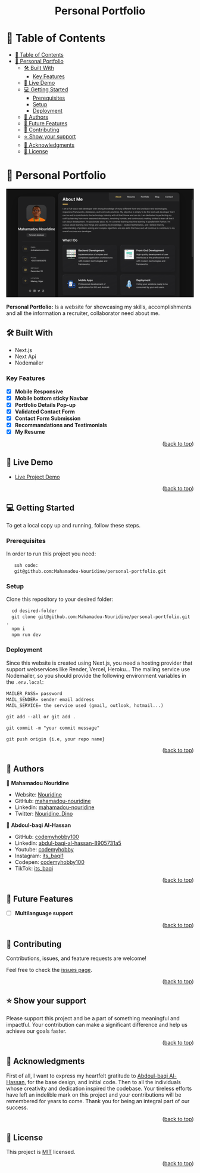 <a name="readme-top"></a>

<div align="center">
  <h1><b>Personal Portfolio</b></h1>

</div>

<!-- TABLE OF CONTENTS -->

# 📗 Table of Contents

- [📗 Table of Contents](#-table-of-contents)
- [📖 Personal Portfolio ](#-personal-portfolio-)
  - [🛠 Built With ](#-built-with-)
    - [Key Features ](#key-features-)
  - [🚀 Live Demo ](#-live-demo-)
  - [💻 Getting Started ](#-getting-started-)
    - [Prerequisites](#prerequisites)
    - [Setup](#setup)
    - [Deployment](#deployment)
  - [👥 Authors ](#-authors-)
  - [🔭 Future Features ](#-future-features-)
  - [🤝 Contributing ](#-contributing-)
  - [⭐️ Show your support ](#️-show-your-support-)
  - [🙏 Acknowledgments ](#-acknowledgments-)
  - [📝 License ](#-license-)

<!-- PROJECT DESCRIPTION -->

# 📖 Personal Portfolio <a name="about-project"></a>

![Portfolio-image](./public/assets/images/p-img.png)

**Personal Portfolio:** Is a website for showcasing my skills, accomplishments and all the information a recruiter, collaborator need about me.

## 🛠 Built With <a name="built-with"></a>

  <ul>
    <li>Next.js</li>
    <li>Next Api</li>
    <li>Nodemailer</li>
  </ul>

<!-- Features -->

### Key Features <a name="key-features"></a>

- [x] **Mobile Responsive**
- [x] **Mobile bottom sticky Navbar**
- [x] **Portfolio Details Pop-up**
- [x] **Validated Contact Form**
- [x] **Contact Form Submission**
- [x] **Recommandations and Testimonials**
- [x] **My Resume**

<p align="right">(<a href="#readme-top">back to top</a>)</p>

<!-- LIVE DEMO -->

## 🚀 Live Demo <a name="live-demo"></a>

- [Live Project Demo](https://www.nouridine.me/)

<p align="right">(<a href="#readme-top">back to top</a>)</p>

<!-- GETTING STARTED -->

## 💻 Getting Started <a name="getting-started"></a>

To get a local copy up and running, follow these steps.

### Prerequisites

In order to run this project you need:

```
   ssh code:
   git@github.com:Mahamadou-Nouridine/personal-portfolio.git
```

### Setup

Clone this repository to your desired folder:

```
  cd desired-folder
  git clone git@github.com:Mahamadou-Nouridine/personal-portfolio.git .
  npm i
  npm run dev
```

### Deployment

Since this website is created using Next.js, you need a hosting provider that support webservices like Render, Vercel, Heroku... The mailing service use Nodemailer, so you should provide the following environment variables in the `.env.local`:

```
MAILER_PASS= password
MAIL_SENDER= sender email address
MAIL_SERVICE= the service used (gmail, outlook, hotmail...)
```

```
git add --all or git add .

```

```
git commit -m "your commit message"

```

```
git push origin {i.e, your repo name}

```

<p align="right">(<a href="#readme-top">back to top</a>)</p>

<!-- AUTHORS -->

## 👥 Authors <a name="authors"></a>

👤 **Mahamadou Nouridine**

- Website: [Nouridine](https://nouridine.me)
- GitHub: [mahamadou-nouridine](https://github.com/mahamadou-nouridine)
- Linkedin: [mahamadou-nouridine](https://www.linkedin.com/in/mahamadou-nouridine)
- Twitter: [Nouridine_Dino](https://twitter.com/Nouridine_Dino)

👤 **Abdoul-baqi Al-Hassan**

- GitHub: [codemyhobby100](https://github.com/codemyhobby100)
- Linkedin: [abdul-baqi-al-hassan-8905731a5](https://linkedin.com/in/abdul-baqi-al-hassan-8905731a5)
- Youtube: [codemyhobby](https://www.youtube.com/c/codemyhobby)
- Instagram: [its_baqi1](https://instagram.com/its_baqi1)
- Codepen: [codemyhobby100](https://codepen.io/codemyhobby100)
- TikTok: [its_baqi](https://www.tiktok.com/@its_baqi?lang=en)

<p align="right">(<a href="#readme-top">back to top</a>)</p>

<!-- FUTURE FEATURES -->

## 🔭 Future Features <a name="future-features"></a>

- [ ] **Multilanguage support**

<p align="right">(<a href="#readme-top">back to top</a>)</p>

<!-- CONTRIBUTING -->

## 🤝 Contributing <a name="contributing"></a>

Contributions, issues, and feature requests are welcome!

Feel free to check the [issues page](https://github.com/Mahamadou-Nouridine/personal-portfolio/issues).

<p align="right">(<a href="#readme-top">back to top</a>)</p>

<!-- SUPPORT -->

## ⭐️ Show your support <a name="support"></a>

Please support this project and be a part of something meaningful and impactful. Your contribution can make a significant difference and help us achieve our goals faster.

<p align="right">(<a href="#readme-top">back to top</a>)</p>

<!-- ACKNOWLEDGEMENTS -->

## 🙏 Acknowledgments <a name="acknowledgements"></a>

First of all,  I want to express my heartfelt gratitude to [Abdoul-baqi Al-Hassan](https://github.com/codemyhobby100), for the base design, and initial code. Then to all the individuals whose creativity and dedication inspired the codebase. Your tireless efforts have left an indelible mark on this project and your contributions will be remembered for years to come. Thank you for being an integral part of our success.

<p align="right">(<a href="#readme-top">back to top</a>)</p>

<!-- LICENSE -->

## 📝 License <a name="license"></a>

This project is [MIT](./LICENSE) licensed.

<p align="right">(<a href="#readme-top">back to top</a>)</p>
